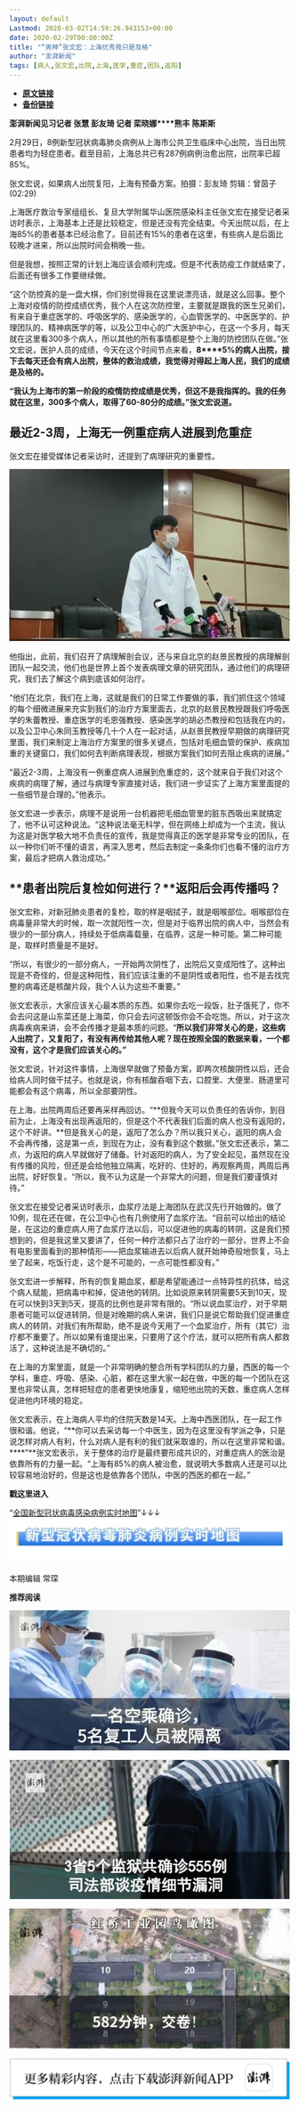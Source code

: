 ```yaml
---
layout: default
Lastmod: 2020-03-02T14:59:26.943153+00:00
date: 2020-02-29T00:00:00Z
title: "“男神”张文宏：上海优秀我只是及格"
author: "澎湃新闻"
tags: [病人,张文宏,出院,上海,医学,重症,团队,返阳]
---
```


* [**原文链接**](https://mp.weixin.qq.com/s/nZj27pmW5qHluV2v-0WCyg)
* [**备份链接**](http://archive.today/HOEKw)


**澎湃新闻见习记者 张慧 彭友琦 记者 栾晓娜****熊丰** **陈斯斯**

2月29日，8例新型冠状病毒肺炎病例从上海市公共卫生临床中心出院，当日出院患者均为轻症患者。截至目前，上海总共已有287例病例治愈出院，出院率已超85%。

张文宏说，如果病人出院复阳，上海有预备方案。拍摄：彭友琦 剪辑：曾茵子(02:29)  

  
上海医疗救治专家组组长、复旦大学附属华山医院感染科主任张文宏在接受记者采访时表示，上海基本上还是比较稳定，但是还没有完全结束。今天出院以后，在上海85%的患者基本已经治愈了。目前还有15%的患者在这里，有些病人是后面比较晚才进来，所以出院时间会稍晚一些。

  
但是我想，按照正常的计划上海应该会顺利完成。但是不代表防疫工作就结束了，后面还有很多工作要继续做。

  
“这个防控真的是一盘大棋，你们别觉得我在这里说漂亮话，就是这么回事。整个上海对疫情的防控成绩优秀，我个人在这次防控里，主要就是跟我的医生兄弟们，有来自于重症医学的、呼吸医学的、感染医学的，心血管医学的、中医医学的、护理团队的、精神病医学的等，以及公卫中心的广大医护中心，在这一个多月，每天就在这里看300多个病人，所以其他的所有事情都是整个上海的防控团队在做。”张文宏说，医护人员的成绩，今天在这个时间节点来看，**8****5%的病人出院，接下去每天还会有病人出院，整体的救治成绩，我觉得对得起上海人民，我们的成绩是及格的。**

  
**“我认为上海市的第一阶段的疫情防控成绩是优秀，但这不是我指挥的。我的任务就在这里，300多个病人，取得了60-80分的成绩。”张文宏说道。**

**最近2-3周，上海无一例重症病人进展到危重症**
--------------------------

张文宏在接受媒体记者采访时，还提到了病理研究的重要性。

![](/images/post/3d6531e8413728ec1bfc180c46df666d.jpg)

  
他指出，此前，我们召开了病理解剖会议，还与来自北京的赵景民教授的病理解剖团队一起交流，他们也是世界上首个发表病理文章的研究团队，通过他们的病理研究，我们去了解这个病到底该如何治疗。

  
“他们在北京，我们在上海，这就是我们的日常工作要做的事，我们抓住这个领域的每个细微进展来充实到我们的治疗方案里面去，北京的赵景民教授跟我们呼吸医学的朱蕾教授、重症医学的毛恩强教授、感染医学的胡必杰教授和包括我在内的，以及公卫中心朱同玉教授等几十个人在一起对话，从赵景民教授早期做的病理研究里面，我们来制定上海治疗方案里的很多关键点，包括对毛细血管的保护、疾病加重的关键窗口，我们如何去判断病理表现，根据方案我们如何去阻止疾病的进展。”

  
“最近2-3周，上海没有一例重症病人进展到危重症的，这个就来自于我们对这个疾病的病理了解，通过与病理专家直接对话，我们进一步证实了上海方案里面提的一些细节是合理的。”他表示。

  
张文宏进一步表示，病理不是说用一台机器把毛细血管里的脏东西吸出来就搞定了，他不认可这种说法。“这种说法毫无科学，但在网络上却成为一个主流，我认为这是对医学极大地不负责任的宣传，我是觉得真正的医学是非常专业的团队，在以一种你们听不懂的语言，再深入思考，然后去制定一条条你们也看不懂的治疗方案，最后才把病人救治成功。”  

  

**患者出院后复检如何进行？****返阳后会再传播吗？**
-----------------------------

  
张文宏称，对新冠肺炎患者的复检，取的样是咽拭子，就是咽喉部位。咽喉部位在病毒量非常大的时候，取一次就阳性一次，但是对于临界出院的病人中，当然会有很少的一部分病人，持续处于低病毒载量，在临界，这是一种可能。第二种可能是，取样时质量是不是好。

  
“所以，有很少的一部分病人，一开始两次阴性了，出院后又变成阳性了。这种出现是不奇怪的，但是这种阳性，我们应该注重的不是阴性或者阳性，也不是去找完整的病毒还是核酸片段，我个人认为这些不重要。”

  
张文宏表示，大家应该关心最本质的东西。如果你去吃一段饭，肚子饿死了，你不会去问这是山东菜还是上海菜，你只会去问这顿饭你会不会吃饱。所以，对于这次病毒疾病来讲，会不会传播才是最本质的问题。“**所以我们非常关心的是，这些病人出院了，又复阳了，有没有再传给其他人呢？****现在按照全国的数据来看，一个都没有，这个才是我们应该关心的。****”**

  
张文宏说，针对这件事情，上海很早就做了预备方案，即两次核酸阴性以后，还会给病人同时做干拭子。也就是说，你有核酸吞咽下去，口腔里、大便里、肠道里可能都会有这个病毒，所以全部要阴性。

  
在上海，出院两周后还要再采样再回访。“**但我今天可以负责任的告诉你，到目前为止，上海没有出现再返阳的，但是这个不代表我们后面的病人也没有返阳的，这个不好讲。**但是我关心的是，返阳了怎么办？所以我只关心，返阳的病人会不会再传播，这是第一点，到现在为止，没有看到这个数据。”张文宏还表示，第二点，为返阳的病人早就做好了储备。针对返阳的病人，为了安全起见，虽然现在没有传播的风险，但还是会给他独立隔离，吃好的、住好的，再观察两周，两周后再出院，好好恢复。“所以，我不认为这是一个非常大的问题，但是我们要谨慎对待。”

  

  

张文宏在接受记者采访时表示，血浆疗法是上海团队在武汉先行开始做的。做了10例，现在还在做，在公卫中心也有几例使用了血浆疗法。“目前可以给出的结论是，在这边的重症病人用了血浆疗法以后，可以促进他的病毒的转阴，这是我们预想到的，但是我这里又要讲了，任何一种疗法都只占了治疗的一部分，世界上不会有电影里面看到的那种情形——把血浆输进去以后病人就开始神奇般地恢复，马上坐了起来，吃饭行走，这个是不可能的，一点可能性都没有。”

  
张文宏进一步解释，所有的恢复期血浆，都是希望能通过一点特异性的抗体，给这个病人赋能，把病毒中和掉，促进他的转阴。比如说原来转阴需要5天到10天，现在可以快到3天到5天，提高的比例也是非常有限的。“所以说血浆治疗，对于早期患者可能可以促进转阴，但是对晚期的病人来讲，我们只是说它帮助我们促进重症病人的转阴，对我们有所帮助，绝不是说今天用了一个血浆治疗，所有（其它）治疗都不重要了。所以如果有谁提出来，只要用了这个疗法，就可以把所有病人都救活了，这种说法是不确切的。”

  
在上海的方案里面，就是一个非常明确的整合所有学科团队的力量，西医的每一个学科，重症、呼吸、感染、心脏，都在这里大家一起在做，中医的每一个团队在这里也非常认真，怎样把轻症的患者更快地康复，缩短他出院的天数，重症病人怎样促进他内环境的稳定。

  
张文宏表示，在上海病人平均的住院天数是14天。上海中西医团队，在一起工作很和谐。他说，“**你可以去采访每一个中医生，因为在这里没有学派之争，只是说怎样对病人有利，什么对病人是有利的我们就采取谁的，所以在这里非常和谐。****”**张文宏表示，关于整体的治疗是最终要形成共识的，对重症病人的医治是依靠所有的力量一起。“上海有85%的病人被治愈，就说明大多数病人还是可以比较容易地治好的，但是这也是依靠各个团队，中医的西医的都在一起。”  

  

**戳这里进入**

“[全国新型冠状病毒感染病例实时地图](http://projects.thepaper.cn/thepaper-cases/839studio/feiyan/)”↓↓↓[![](/images/post/15a4bc01c19b9e56f61d4f79069e4c63.jpg)](http://projects.thepaper.cn/thepaper-cases/839studio/feiyan/)

本期编辑 常琛  

  

**推荐阅读**

  

[![](/images/post/e8ccacbffdf511cddd49c428ad6e5ab3.jpg)](http://mp.weixin.qq.com/s?__biz=MjM5MzI5NTU3MQ==&mid=2651593389&idx=1&sn=4fc474dab2b95fbbcb5f3045cab47673&chksm=bd6187118a160e07658664371f334ae2f6d5244db0df811e2f62c821af19413ce0b44870cba5&scene=21#wechat_redirect)

[![](/images/post/f1f712a41c833b925f580fc6afb6134e.jpg)](http://mp.weixin.qq.com/s?__biz=MjM5MzI5NTU3MQ==&mid=2651592190&idx=1&sn=1c71ea092657d170ce72634620c5075e&chksm=bd6188428a160154df3260c291a14142a49847bdfdfdbd7d54f39d69d080fcb8db503724ac4a&scene=21#wechat_redirect)

[![](/images/post/0f946a6acf34edfdf665414ae255c945.jpg)](http://mp.weixin.qq.com/s?__biz=MjM5MzI5NTU3MQ==&mid=2651585255&idx=2&sn=136f3ef9f9abdd1ab722689f35b2ea21&chksm=bd66675b8a11ee4ddd602c3691afebbf451bc20f23f829a7b50fba13a055eaa003bbd313dd04&scene=21#wechat_redirect)

[![](/images/post/faa036129172f4ba4cb775ad946d1eff.jpg)](https://a.app.qq.com/o/simple.jsp?pkgname=com.wondertek.paper)

